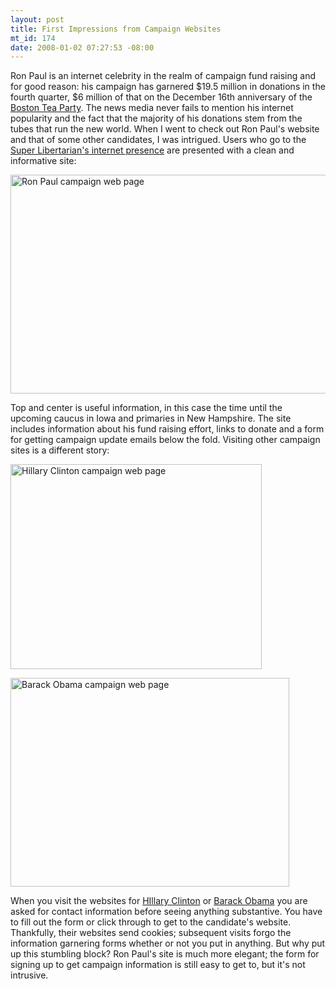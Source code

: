 ```yaml
--- 
layout: post
title: First Impressions from Campaign Websites
mt_id: 174
date: 2008-01-02 07:27:53 -08:00
---
```

Ron Paul is an internet celebrity in the realm of campaign fund raising and for good reason: his campaign has garnered $19.5 million in donations in the fourth quarter, $6 million of that on the December 16th anniversary of the [Boston Tea Party](http://en.wikipedia.org/wiki/Boston_Tea_Party).  The news media never fails to mention his internet popularity and the fact that the majority of his donations stem from the tubes that run the new world.  When I went to check out Ron Paul's website and that of some other candidates, I was intrigued.  Users who go to the [Super Libertarian's internet presence](http://www.ronpaul2008.com) are presented with a clean and informative site:

<a href='http://dinomite.net/wp-content/uploads/2008/01/ron_paul1.png' title='Ron Paul campaign web page'><img src='http://dinomite.net/wp-content/uploads/2008/01/ron_paul1.png' alt='Ron Paul campaign web page' height='350' width='522' /></a>

Top and center is useful information, in this case the time until the upcoming caucus in Iowa and primaries in New Hampshire.  The site includes information about his fund raising effort, links to donate and a form for getting campaign update emails below the fold.  Visiting other campaign sites is a different story:

<a href='http://dinomite.net/wp-content/uploads/2008/01/clinton.png' title='Hillary Clinton campaign web page'><img src='http://dinomite.net/wp-content/uploads/2008/01/clinton.png' alt='Hillary Clinton campaign web page' height='328' width='402'/></a>

<a href='http://dinomite.net/wp-content/uploads/2008/01/obama.png' title='Barack Obama campaign web page'><img src='http://dinomite.net/wp-content/uploads/2008/01/obama.png' alt='Barack Obama campaign web page' height='334' width='446'/></a>

When you visit the websites for [HIllary Clinton](http://www.hillaryclinton.com) or [Barack Obama](http://www.barackobama.com) you are asked for contact information before seeing anything substantive.  You have to fill out the form or click through to get to the candidate's website.  Thankfully, their websites send cookies; subsequent visits forgo the information garnering forms whether or not you put in anything.  But why put up this stumbling block?  Ron Paul's site is much more elegant; the form for signing up to get campaign information is still easy to get to, but it's not intrusive. 

